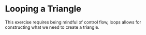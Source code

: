 # Looping a Triangle
This exercise requires being mindful of control flow, loops allows for constructing what we need to create a triangle.
